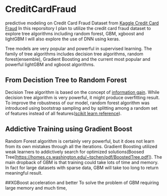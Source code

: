 # CreditCardFraud
predictive modeling on Credit Card Fraud Dataset from [Kaggle Credit Card Fraud](https://www.kaggle.com/mlg-ulb/creditcardfraud)
In this reporsitory I plan to utilize the credit card fraud dataset to explore tree algorithms including random forest, GBM, xgboost and lightGBM
I will also explore the use of DNN using keras.

Tree models are very popular and powerful in supervised learning. The family of tree algorithms includes decision tree algorithms, random forest(ensemble), Gradient Boosting and the current most popular and powerful lightGBM and xgboost algorithms.

## From Decistion Tree to Random Forest
Decision Tree algorithm is based on the concept of [information gain](https://en.wikipedia.org/wiki/Information_gain_in_decision_trees). While decision tree algorithm is very powerful, it might produce overfitting result. To improve the robustness of our model, random forest algorithm was introduced using bootstrap sampling and by splitting among a random set of features instead of all features([scikit learn reference](http://scikit-learn.org/stable/modules/ensemble.html)).

## Addictive Training using Gradient Boost
Random Forest algorithm is certainly very powerful, but it does not learn from its own mistakes through all the iterations. Gradient Boosting utilized weak learners to addictively search for optimized solutions(Boosed Tree[https://homes.cs.washington.edu/~tqchen/pdf/BoostedTree.pdf]). The main dropback of GBM is that training could take lots of time and memory. In fact for large datasets with sparse data, GBM will take too long to return meaningful result.

##XGBoost acceleration and better
To solve the problem of GBM requiring large memory and much time, 
